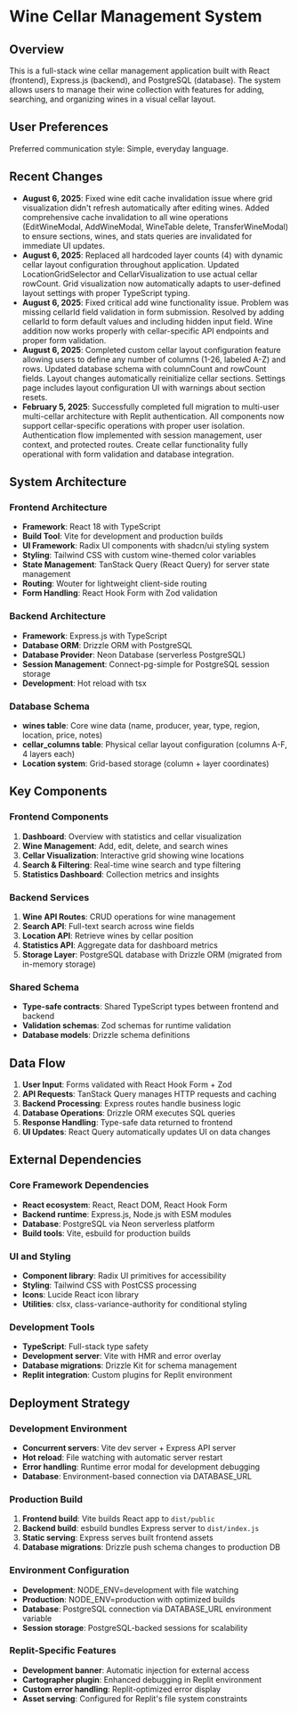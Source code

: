 # Wine Cellar Management System

## Overview

This is a full-stack wine cellar management application built with React (frontend), Express.js (backend), and PostgreSQL (database). The system allows users to manage their wine collection with features for adding, searching, and organizing wines in a visual cellar layout.

## User Preferences

Preferred communication style: Simple, everyday language.

## Recent Changes

- **August 6, 2025**: Fixed wine edit cache invalidation issue where grid visualization didn't refresh automatically after editing wines. Added comprehensive cache invalidation to all wine operations (EditWineModal, AddWineModal, WineTable delete, TransferWineModal) to ensure sections, wines, and stats queries are invalidated for immediate UI updates.
- **August 6, 2025**: Replaced all hardcoded layer counts (4) with dynamic cellar layout configuration throughout application. Updated LocationGridSelector and CellarVisualization to use actual cellar rowCount. Grid visualization now automatically adapts to user-defined layout settings with proper TypeScript typing.
- **August 6, 2025**: Fixed critical add wine functionality issue. Problem was missing cellarId field validation in form submission. Resolved by adding cellarId to form default values and including hidden input field. Wine addition now works properly with cellar-specific API endpoints and proper form validation.
- **August 6, 2025**: Completed custom cellar layout configuration feature allowing users to define any number of columns (1-26, labeled A-Z) and rows. Updated database schema with columnCount and rowCount fields. Layout changes automatically reinitialize cellar sections. Settings page includes layout configuration UI with warnings about section resets.
- **February 5, 2025**: Successfully completed full migration to multi-user multi-cellar architecture with Replit authentication. All components now support cellar-specific operations with proper user isolation. Authentication flow implemented with session management, user context, and protected routes. Create cellar functionality fully operational with form validation and database integration.

## System Architecture

### Frontend Architecture
- **Framework**: React 18 with TypeScript
- **Build Tool**: Vite for development and production builds
- **UI Framework**: Radix UI components with shadcn/ui styling system
- **Styling**: Tailwind CSS with custom wine-themed color variables
- **State Management**: TanStack Query (React Query) for server state management
- **Routing**: Wouter for lightweight client-side routing
- **Form Handling**: React Hook Form with Zod validation

### Backend Architecture
- **Framework**: Express.js with TypeScript
- **Database ORM**: Drizzle ORM with PostgreSQL
- **Database Provider**: Neon Database (serverless PostgreSQL)
- **Session Management**: Connect-pg-simple for PostgreSQL session storage
- **Development**: Hot reload with tsx

### Database Schema
- **wines table**: Core wine data (name, producer, year, type, region, location, price, notes)
- **cellar_columns table**: Physical cellar layout configuration (columns A-F, 4 layers each)
- **Location system**: Grid-based storage (column + layer coordinates)

## Key Components

### Frontend Components
1. **Dashboard**: Overview with statistics and cellar visualization
2. **Wine Management**: Add, edit, delete, and search wines
3. **Cellar Visualization**: Interactive grid showing wine locations
4. **Search & Filtering**: Real-time wine search and type filtering
5. **Statistics Dashboard**: Collection metrics and insights

### Backend Services
1. **Wine API Routes**: CRUD operations for wine management
2. **Search API**: Full-text search across wine fields
3. **Location API**: Retrieve wines by cellar position
4. **Statistics API**: Aggregate data for dashboard metrics
5. **Storage Layer**: PostgreSQL database with Drizzle ORM (migrated from in-memory storage)

### Shared Schema
- **Type-safe contracts**: Shared TypeScript types between frontend and backend
- **Validation schemas**: Zod schemas for runtime validation
- **Database models**: Drizzle schema definitions

## Data Flow

1. **User Input**: Forms validated with React Hook Form + Zod
2. **API Requests**: TanStack Query manages HTTP requests and caching
3. **Backend Processing**: Express routes handle business logic
4. **Database Operations**: Drizzle ORM executes SQL queries
5. **Response Handling**: Type-safe data returned to frontend
6. **UI Updates**: React Query automatically updates UI on data changes

## External Dependencies

### Core Framework Dependencies
- **React ecosystem**: React, React DOM, React Hook Form
- **Backend runtime**: Express.js, Node.js with ESM modules
- **Database**: PostgreSQL via Neon serverless platform
- **Build tools**: Vite, esbuild for production builds

### UI and Styling
- **Component library**: Radix UI primitives for accessibility
- **Styling**: Tailwind CSS with PostCSS processing
- **Icons**: Lucide React icon library
- **Utilities**: clsx, class-variance-authority for conditional styling

### Development Tools
- **TypeScript**: Full-stack type safety
- **Development server**: Vite with HMR and error overlay
- **Database migrations**: Drizzle Kit for schema management
- **Replit integration**: Custom plugins for Replit environment

## Deployment Strategy

### Development Environment
- **Concurrent servers**: Vite dev server + Express API server
- **Hot reload**: File watching with automatic server restart
- **Error handling**: Runtime error modal for development debugging
- **Database**: Environment-based connection via DATABASE_URL

### Production Build
1. **Frontend build**: Vite builds React app to `dist/public`
2. **Backend build**: esbuild bundles Express server to `dist/index.js`
3. **Static serving**: Express serves built frontend assets
4. **Database migrations**: Drizzle push schema changes to production DB

### Environment Configuration
- **Development**: NODE_ENV=development with file watching
- **Production**: NODE_ENV=production with optimized builds
- **Database**: PostgreSQL connection via DATABASE_URL environment variable
- **Session storage**: PostgreSQL-backed sessions for scalability

### Replit-Specific Features
- **Development banner**: Automatic injection for external access
- **Cartographer plugin**: Enhanced debugging in Replit environment
- **Custom error handling**: Replit-optimized error display
- **Asset serving**: Configured for Replit's file system constraints